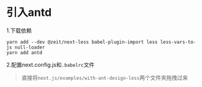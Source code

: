 # 引入antd
1.下载依赖
```
yarn add --dev @zeit/next-less babel-plugin-import less less-vars-to-js null-loader
yarn add antd
```
2.配置next.config.js和`.babelrc`文件
> 直接将`next.js/examples/with-ant-design-less`两个文件夹拖拽过来